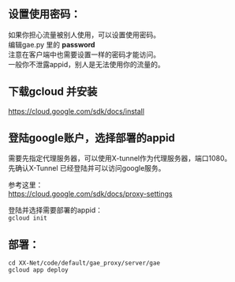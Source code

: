 ## 设置使用密码：
如果你担心流量被别人使用，可以设置使用密码。  
编辑gae.py 里的 __password__  
注意在客户端中也需要设置一样的密码才能访问。  
一般你不泄露appid，别人是无法使用你的流量的。  

## 下载gcloud 并安装
https://cloud.google.com/sdk/docs/install

## 登陆google账户，选择部署的appid
  需要先指定代理服务器，可以使用X-tunnel作为代理服务器，端口1080。  
  先确认X-Tunnel 已经登陆并可以访问google服务。

  参考这里：  
  https://cloud.google.com/sdk/docs/proxy-settings

  登陆并选择需要部署的appid：  
 `gcloud init`  
  

## 部署：
`cd XX-Net/code/default/gae_proxy/server/gae`  
`gcloud app deploy`  

  